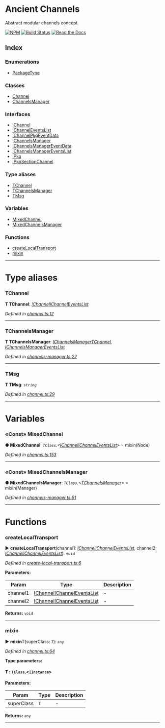 
# Ancient Channels

Abstract modular channels concept.

[![NPM](https://img.shields.io/npm/v/ancient-channels.svg)](https://www.npmjs.com/package/ancient-channels)
[![Build Status](https://travis-ci.org/AncientSouls/Channels.svg?branch=master)](https://travis-ci.org/AncientSouls/Channels)
[![Read the Docs](https://img.shields.io/readthedocs/pip.svg)](https://ancientsouls.github.io/)


## Index

### Enumerations

* [PackageType](enums/packagetype.md)


### Classes

* [Channel](classes/channel.md)
* [ChannelsManager](classes/channelsmanager.md)


### Interfaces

* [IChannel](interfaces/ichannel.md)
* [IChannelEventsList](interfaces/ichanneleventslist.md)
* [IChannelPkgEventData](interfaces/ichannelpkgeventdata.md)
* [IChannelsManager](interfaces/ichannelsmanager.md)
* [IChannelsManagerEventData](interfaces/ichannelsmanagereventdata.md)
* [IChannelsManagerEventsList](interfaces/ichannelsmanagereventslist.md)
* [IPkg](interfaces/ipkg.md)
* [IPkgSectionChannel](interfaces/ipkgsectionchannel.md)


### Type aliases

* [TChannel](#tchannel)
* [TChannelsManager](#tchannelsmanager)
* [TMsg](#tmsg)


### Variables

* [MixedChannel](#mixedchannel)
* [MixedChannelsManager](#mixedchannelsmanager)


### Functions

* [createLocalTransport](#createlocaltransport)
* [mixin](#mixin)



---
# Type aliases
<a id="tchannel"></a>

###  TChannel

**Τ TChannel**:  *[IChannel](interfaces/ichannel.md)[IChannelEventsList](interfaces/ichanneleventslist.md)* 

*Defined in [channel.ts:12](https://github.com/AncientSouls/Channels/blob/e8621d6/src/lib/channel.ts#L12)*





___

<a id="tchannelsmanager"></a>

###  TChannelsManager

**Τ TChannelsManager**:  *[IChannelsManager](interfaces/ichannelsmanager.md)[TChannel](#tchannel), [IChannelsManagerEventsList](interfaces/ichannelsmanagereventslist.md)* 

*Defined in [channels-manager.ts:22](https://github.com/AncientSouls/Channels/blob/e8621d6/src/lib/channels-manager.ts#L22)*





___

<a id="tmsg"></a>

###  TMsg

**Τ TMsg**:  *`string`* 

*Defined in [channel.ts:29](https://github.com/AncientSouls/Channels/blob/e8621d6/src/lib/channel.ts#L29)*





___


# Variables
<a id="mixedchannel"></a>

### «Const» MixedChannel

**●  MixedChannel**:  *`TClass`.<[IChannel](interfaces/ichannel.md)[IChannelEventsList](interfaces/ichanneleventslist.md)>*  =  mixin(Node)

*Defined in [channel.ts:153](https://github.com/AncientSouls/Channels/blob/e8621d6/src/lib/channel.ts#L153)*





___

<a id="mixedchannelsmanager"></a>

### «Const» MixedChannelsManager

**●  MixedChannelsManager**:  *`TClass`.<[TChannelsManager](#tchannelsmanager)>*  =  mixin(Manager)

*Defined in [channels-manager.ts:51](https://github.com/AncientSouls/Channels/blob/e8621d6/src/lib/channels-manager.ts#L51)*





___


# Functions
<a id="createlocaltransport"></a>

###  createLocalTransport

► **createLocalTransport**(channel1: *[IChannel](interfaces/ichannel.md)[IChannelEventsList](interfaces/ichanneleventslist.md)*, channel2: *[IChannel](interfaces/ichannel.md)[IChannelEventsList](interfaces/ichanneleventslist.md)*): `void`



*Defined in [create-local-transport.ts:6](https://github.com/AncientSouls/Channels/blob/e8621d6/src/lib/create-local-transport.ts#L6)*



**Parameters:**

| Param | Type | Description |
| ------ | ------ | ------ |
| channel1 | [IChannel](interfaces/ichannel.md)[IChannelEventsList](interfaces/ichanneleventslist.md)   |  - |
| channel2 | [IChannel](interfaces/ichannel.md)[IChannelEventsList](interfaces/ichanneleventslist.md)   |  - |





**Returns:** `void`





___

<a id="mixin"></a>

###  mixin

► **mixin**T(superClass: *`T`*): `any`



*Defined in [channel.ts:64](https://github.com/AncientSouls/Channels/blob/e8621d6/src/lib/channel.ts#L64)*



**Type parameters:**

#### T :  `TClass`.<`IInstance`>
**Parameters:**

| Param | Type | Description |
| ------ | ------ | ------ |
| superClass | `T`   |  - |





**Returns:** `any`





___


